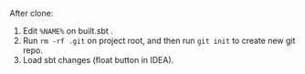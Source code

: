 After clone:
1. Edit `%NAME%` on built.sbt .
2. Run `rm -rf .git` on project root, and then run `git init` to create new git repo.
3. Load sbt changes (float button in IDEA).
